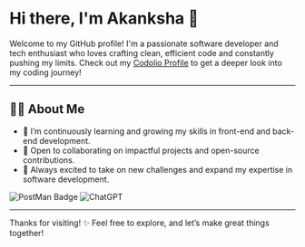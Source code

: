 # Hi there, I'm Akanksha 👋

Welcome to my GitHub profile! I'm a passionate software developer and tech enthusiast who loves crafting clean, efficient code and constantly pushing my limits. Check out my [Codolio Profile](https://codolio.com/profile/akankshacodes) to get a deeper look into my coding journey!

---

## 👩‍💻 About Me
- 🌱 I’m continuously learning and growing my skills in front-end and back-end development.
- 💼 Open to collaborating on impactful projects and open-source contributions.
- 🚀 Always excited to take on new challenges and expand my expertise in software development.

<img src="https://api.badgr.io/public/assertions/vBS_7eouRy2uhzyIqr262A?identity__email=guptaakanksha2002%40gmail.com" alt="PostMan Badge"/>
<img src="https://certificate.codingninjas.com/certificate/abc984200fc4cc83/BadgesRoninCertificate" alt="ChatGPT"/>

---

Thanks for visiting! ✨ Feel free to explore, and let’s make great things together!
